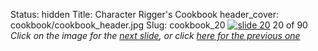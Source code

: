 Status: hidden
Title: Character Rigger's Cookbook
header_cover: cookbook/cookbook_header.jpg
Slug: cookbook_20
[![slide 20](https://dl.dropboxusercontent.com/u/2977490/presentations/cookbook/img20.jpg)](cookbook_21)
20 of 90
_Click on the image for the [next slide](cookbook_21), or click [here for the previous one](cookbook_19)_
